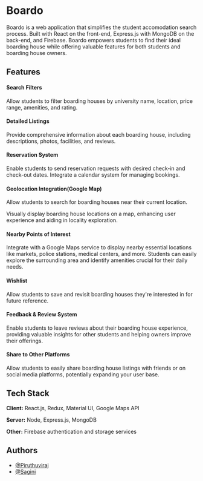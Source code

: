 
# Boardo
Boardo is a web application that simplifies the student accomodation search process. Built with React on the front-end, Express.js with MongoDB on the back-end, and Firebase. Boardo empowers students to find their ideal boarding house while offering valuable features for both students and boarding house owners.


## Features

#### Search Filters
Allow students to filter boarding houses by university name, location, price range, amenities, and rating.

#### Detailed Listings
Provide comprehensive information about each boarding house, including descriptions, photos, facilities, and reviews.

#### Reservation System
Enable students to send reservation requests with desired check-in and check-out dates.
Integrate a calendar system for managing bookings.

#### Geolocation Integration(Google Map)
Allow students to search for boarding houses near their current location.

Visually display boarding house locations on a map, enhancing user experience and aiding in locality exploration.

#### Nearby Points of Interest
Integrate with a Google Maps service to display nearby essential locations like markets, police stations, medical centers, and more.
Students can easily explore the surrounding area and identify amenities crucial for their daily needs.

#### Wishlist
Allow students to save and revisit boarding houses they're interested in for future reference.

#### Feedback & Review System
Enable students to leave reviews about their boarding house experience, providing valuable insights for other students and helping owners improve their offerings.

#### Share to Other Platforms
Allow students to easily share boarding house listings with friends or on social media platforms, potentially expanding your user base.
## Tech Stack

**Client:** React.js, Redux, Material UI, Google Maps API

**Server:** Node, Express.js, MongoDB

**Other:** Firebase authentication and storage services


## Authors

- [@Piruthuviraj](https://github.com/piruthuvi22)
- [@Sagini](https://github.com/sagini18)

